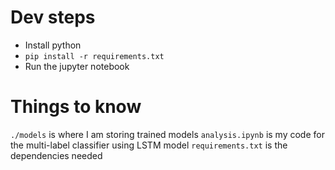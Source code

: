 # Dev steps

* Install python
* ```pip install -r requirements.txt```
* Run the jupyter notebook


# Things to know

```./models``` is where I am storing trained models
```analysis.ipynb``` is my code for the multi-label classifier using LSTM model
```requirements.txt``` is the dependencies needed

